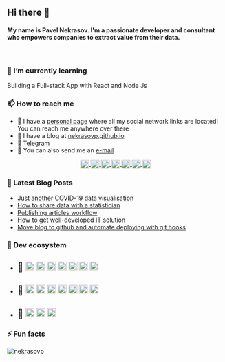 ## Hi there 👋

#### My name is Pavel Nekrasov. I'm a passionate developer and consultant who empowers companies to extract value from their data.
&nbsp;

### 🌱 I’m currently learning

Building a Full-stack App with React and Node Js

### 📫 How to reach me

- 🔗 I have a [personal page](https://nekrasovp.github.io/pages/about.html) where all my social network links are located! You can reach me anywhere over there
- 📝 I have a blog at [nekrasovp.github.io](https://nekrasovp.github.io/category/blog.html)
- 💬 [Telegram](https://t.me/def12)
- 📧 You can also send me an [e-mail](mailto:nekrasovp@gmail.com)

<!-- Social links -->
<p align="center">
  <a href="https://fb.com/nekrasovp" target="blank">
    <img align="center" src="https://cdn.jsdelivr.net/npm/simple-icons@3.0.1/icons/facebook.svg" alt="nekrasovp" height="20" width="20" />
  </a>
  <a href="https://linkedin.com/in/nekrasovp" target="blank">
    <img align="center" src="https://cdn.jsdelivr.net/npm/simple-icons@3.0.1/icons/linkedin.svg" alt="nekrasovp" height="20" width="20" />
  </a>
  <a href="https://twitter.com/nekrasovp1" target="blank">
    <img align="center" src="https://cdn.jsdelivr.net/npm/simple-icons@3.0.1/icons/twitter.svg" alt="nekrasovp1" height="20" width="20" />
  </a>
  <a href="https://kaggle.com/rfplstat" target="blank">
    <img align="center" src="https://cdn.jsdelivr.net/npm/simple-icons@3.0.1/icons/kaggle.svg" alt="rfplstat" height="20" width="20" />
  </a>
  <a href="https://dribbble.com/Nekrasovp" target="blank">
    <img align="center" src="https://cdn.jsdelivr.net/npm/simple-icons@3.0.1/icons/dribbble.svg" alt="pavel nekrasov" height="20" width="20" />
  </a>
    <a href="https://codepen.io/nekrasovp" target="blank">
    <img align="center" src="https://cdn.jsdelivr.net/npm/simple-icons@3.0.1/icons/codepen.svg" alt="nekrasovp" height="20" width="20" />
  </a>
  <a href="https://codesandbox.com/nekrasovp" target="blank">
    <img align="center" src="https://cdn.jsdelivr.net/npm/simple-icons@3.0.1/icons/codesandbox.svg" alt="nekrasovp" height="20" width="20" />
  </a>
</p>

### 📝 Latest Blog Posts
<!-- BLOG-POST-LIST:START -->
- [Just another COVID-19 data visualisation](https://nekrasovp.github.io/covid-dashboard.html)
- [How to share data with a statistician](https://nekrasovp.github.io/share-data.html)
- [Publishing articles workflow](https://nekrasovp.github.io/publishing-articles-workflow.html)
- [How to get well-developed IT solution](https://nekrasovp.github.io/business-it-solutions.html)
- [Move blog to github and automate deploying with git hooks](https://nekrasovp.github.io/pelican-github-script-automation.html)<!-- BLOG-POST-LIST:END -->

### 📑 Dev ecosystem

- ## 🎷 <img src="https://devicons.github.io/devicon/devicon.git/icons/linux/linux-original.svg" alt="linux" width="20" height="20"/> <img src="https://www.vectorlogo.zone/logos/gnu_bash/gnu_bash-icon.svg" alt="bash" width="20" height="20"/> <img src="https://devicons.github.io/devicon/devicon.git/icons/docker/docker-original-wordmark.svg" alt="docker" width="20" height="20"/> <img src="https://www.vectorlogo.zone/logos/git-scm/git-scm-icon.svg" alt="git" width="20" height="20"/> <img src="https://devicons.github.io/devicon/devicon.git/icons/github/github-original-wordmark.svg" alt="aws" width="20" height="20"/> <img src="https://devicons.github.io/devicon/devicon.git/icons/bitbucket/bitbucket-original-wordmark.svg" alt="aws" width="20" height="20"/> <img src="https://devicons.github.io/devicon/devicon.git/icons/amazonwebservices/amazonwebservices-original-wordmark.svg" alt="aws" width="20" height="20"/>

- ## 🎸 <img src="https://devicons.github.io/devicon/devicon.git/icons/python/python-original.svg" alt="python" width="20" height="20"/> <img src="https://devicons.github.io/devicon/devicon.git/icons/django/django-original.svg" alt="django" width="20" height="20"/> <img src="https://www.vectorlogo.zone/logos/pocoo_flask/pocoo_flask-icon.svg" alt="flask" width="20" height="20"/> <img src="https://www.vectorlogo.zone/logos/tensorflow/tensorflow-icon.svg" alt="tensorflow" width="20" height="20"/> <img src="https://devicons.github.io/devicon/devicon.git/icons/javascript/javascript-original.svg" alt="javascript" width="20" height="20"/> <img src="https://devicons.github.io/devicon/devicon.git/icons/html5/html5-original-wordmark.svg" alt="html5" width="20" height="20"/> <img src="https://devicons.github.io/devicon/devicon.git/icons/bootstrap/bootstrap-plain.svg" alt="bootstrap" width="20" height="20"/>

- ## 🥁 <img src="https://raw.githubusercontent.com/amido/azure-vector-icons/master/renders/sql-database-generic.png" alt="sql-database-generic" width="20" height="20"/> <img src="https://devicons.github.io/devicon/devicon.git/icons/postgresql/postgresql-original-wordmark.svg" alt="postgresql" width="20" height="20"/> <img src="https://devicons.github.io/devicon/devicon.git/icons/mysql/mysql-original-wordmark.svg" alt="mysql" width="20" height="20"/>

### ⚡ Fun facts

![nekrasovp](https://komarev.com/ghpvc/?username=nekrasovp&style=plastic&color=green)
<!--
![nekrasovp](https://github-readme-stats.vercel.app/api/top-langs/?username=nekrasovp&layout=compact&hide=html&count_private=true)
-->
<!--
![nekrasovp](https://github-readme-stats.vercel.app/api?username=nekrasovp&show_icons=true&hide=contribs,prs&count_private=true&theme=buefy&include_all_commits=Tre&include_all_commits=True&layout=compact&card_width=200)
-->
